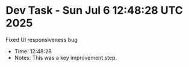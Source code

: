 # Dev Task - Sun Jul  6 12:48:28 UTC 2025
Fixed UI responsiveness bug
- Time: 12:48:28
- Notes: This was a key improvement step.
